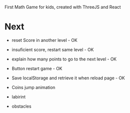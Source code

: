 First Math Game for kids, created with ThreeJS and React

# Next

- reset Score in another level - OK
- insuficient score, restart same level - OK
- explain how many points to go to the next level - OK
- Button restart game - OK

- Save localStorage and retrieve it when reload page - OK

- Coins jump animation
- labirint
- obstacles

